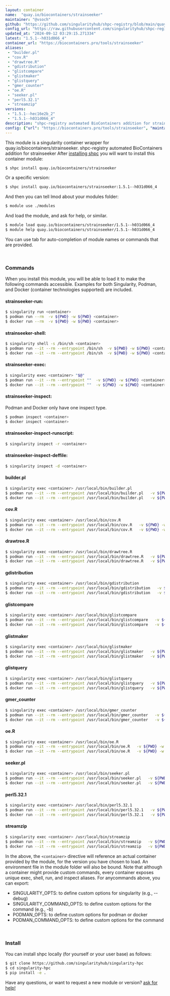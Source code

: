 ```yaml
---
layout: container
name:  "quay.io/biocontainers/strainseeker"
maintainer: "@vsoch"
github: "https://github.com/singularityhub/shpc-registry/blob/main/quay.io/biocontainers/strainseeker/container.yaml"
config_url: "https://raw.githubusercontent.com/singularityhub/shpc-registry/main/quay.io/biocontainers/strainseeker/container.yaml"
updated_at: "2024-09-12 03:29:15.271334"
latest: "1.5.1--h031d066_4"
container_url: "https://biocontainers.pro/tools/strainseeker"
aliases:
 - "builder.pl"
 - "cov.R"
 - "drawtree.R"
 - "gdistribution"
 - "glistcompare"
 - "glistmaker"
 - "glistquery"
 - "gmer_counter"
 - "oe.R"
 - "seeker.pl"
 - "perl5.32.1"
 - "streamzip"
versions:
 - "1.5.1--hec16e2b_2"
 - "1.5.1--h031d066_4"
description: "shpc-registry automated BioContainers addition for strainseeker"
config: {"url": "https://biocontainers.pro/tools/strainseeker", "maintainer": "@vsoch", "description": "shpc-registry automated BioContainers addition for strainseeker", "latest": {"1.5.1--h031d066_4": "sha256:c03e0c06623c5a20e894085517e83b67b26d7602e310b852aa9004d048856774"}, "tags": {"1.5.1--hec16e2b_2": "sha256:be4bb3c9bf5d80b0623a5acc096b7b28bffdccdc28ef07e07b31d62a2dba5696", "1.5.1--h031d066_4": "sha256:c03e0c06623c5a20e894085517e83b67b26d7602e310b852aa9004d048856774"}, "docker": "quay.io/biocontainers/strainseeker", "aliases": {"builder.pl": "/usr/local/bin/builder.pl", "cov.R": "/usr/local/bin/cov.R", "drawtree.R": "/usr/local/bin/drawtree.R", "gdistribution": "/usr/local/bin/gdistribution", "glistcompare": "/usr/local/bin/glistcompare", "glistmaker": "/usr/local/bin/glistmaker", "glistquery": "/usr/local/bin/glistquery", "gmer_counter": "/usr/local/bin/gmer_counter", "oe.R": "/usr/local/bin/oe.R", "seeker.pl": "/usr/local/bin/seeker.pl", "perl5.32.1": "/usr/local/bin/perl5.32.1", "streamzip": "/usr/local/bin/streamzip"}}
---
```


This module is a singularity container wrapper for quay.io/biocontainers/strainseeker.
shpc-registry automated BioContainers addition for strainseeker
After [installing shpc](#install) you will want to install this container module:


```bash
$ shpc install quay.io/biocontainers/strainseeker
```

Or a specific version:

```bash
$ shpc install quay.io/biocontainers/strainseeker:1.5.1--h031d066_4
```

And then you can tell lmod about your modules folder:

```bash
$ module use ./modules
```

And load the module, and ask for help, or similar.

```bash
$ module load quay.io/biocontainers/strainseeker/1.5.1--h031d066_4
$ module help quay.io/biocontainers/strainseeker/1.5.1--h031d066_4
```

You can use tab for auto-completion of module names or commands that are provided.

<br>

### Commands

When you install this module, you will be able to load it to make the following commands accessible.
Examples for both Singularity, Podman, and Docker (container technologies supported) are included.

#### strainseeker-run:

```bash
$ singularity run <container>
$ podman run --rm  -v ${PWD} -w ${PWD} <container>
$ docker run --rm  -v ${PWD} -w ${PWD} <container>
```

#### strainseeker-shell:

```bash
$ singularity shell -s /bin/sh <container>
$ podman run --it --rm --entrypoint /bin/sh  -v ${PWD} -w ${PWD} <container>
$ docker run --it --rm --entrypoint /bin/sh  -v ${PWD} -w ${PWD} <container>
```

#### strainseeker-exec:

```bash
$ singularity exec <container> "$@"
$ podman run --it --rm --entrypoint ""  -v ${PWD} -w ${PWD} <container> "$@"
$ docker run --it --rm --entrypoint ""  -v ${PWD} -w ${PWD} <container> "$@"
```

#### strainseeker-inspect:

Podman and Docker only have one inspect type.

```bash
$ podman inspect <container>
$ docker inspect <container>
```

#### strainseeker-inspect-runscript:

```bash
$ singularity inspect -r <container>
```

#### strainseeker-inspect-deffile:

```bash
$ singularity inspect -d <container>
```


#### builder.pl

```bash
$ singularity exec <container> /usr/local/bin/builder.pl
$ podman run --it --rm --entrypoint /usr/local/bin/builder.pl   -v ${PWD} -w ${PWD} <container> -c " $@"
$ docker run --it --rm --entrypoint /usr/local/bin/builder.pl   -v ${PWD} -w ${PWD} <container> -c " $@"
```


#### cov.R

```bash
$ singularity exec <container> /usr/local/bin/cov.R
$ podman run --it --rm --entrypoint /usr/local/bin/cov.R   -v ${PWD} -w ${PWD} <container> -c " $@"
$ docker run --it --rm --entrypoint /usr/local/bin/cov.R   -v ${PWD} -w ${PWD} <container> -c " $@"
```


#### drawtree.R

```bash
$ singularity exec <container> /usr/local/bin/drawtree.R
$ podman run --it --rm --entrypoint /usr/local/bin/drawtree.R   -v ${PWD} -w ${PWD} <container> -c " $@"
$ docker run --it --rm --entrypoint /usr/local/bin/drawtree.R   -v ${PWD} -w ${PWD} <container> -c " $@"
```


#### gdistribution

```bash
$ singularity exec <container> /usr/local/bin/gdistribution
$ podman run --it --rm --entrypoint /usr/local/bin/gdistribution   -v ${PWD} -w ${PWD} <container> -c " $@"
$ docker run --it --rm --entrypoint /usr/local/bin/gdistribution   -v ${PWD} -w ${PWD} <container> -c " $@"
```


#### glistcompare

```bash
$ singularity exec <container> /usr/local/bin/glistcompare
$ podman run --it --rm --entrypoint /usr/local/bin/glistcompare   -v ${PWD} -w ${PWD} <container> -c " $@"
$ docker run --it --rm --entrypoint /usr/local/bin/glistcompare   -v ${PWD} -w ${PWD} <container> -c " $@"
```


#### glistmaker

```bash
$ singularity exec <container> /usr/local/bin/glistmaker
$ podman run --it --rm --entrypoint /usr/local/bin/glistmaker   -v ${PWD} -w ${PWD} <container> -c " $@"
$ docker run --it --rm --entrypoint /usr/local/bin/glistmaker   -v ${PWD} -w ${PWD} <container> -c " $@"
```


#### glistquery

```bash
$ singularity exec <container> /usr/local/bin/glistquery
$ podman run --it --rm --entrypoint /usr/local/bin/glistquery   -v ${PWD} -w ${PWD} <container> -c " $@"
$ docker run --it --rm --entrypoint /usr/local/bin/glistquery   -v ${PWD} -w ${PWD} <container> -c " $@"
```


#### gmer_counter

```bash
$ singularity exec <container> /usr/local/bin/gmer_counter
$ podman run --it --rm --entrypoint /usr/local/bin/gmer_counter   -v ${PWD} -w ${PWD} <container> -c " $@"
$ docker run --it --rm --entrypoint /usr/local/bin/gmer_counter   -v ${PWD} -w ${PWD} <container> -c " $@"
```


#### oe.R

```bash
$ singularity exec <container> /usr/local/bin/oe.R
$ podman run --it --rm --entrypoint /usr/local/bin/oe.R   -v ${PWD} -w ${PWD} <container> -c " $@"
$ docker run --it --rm --entrypoint /usr/local/bin/oe.R   -v ${PWD} -w ${PWD} <container> -c " $@"
```


#### seeker.pl

```bash
$ singularity exec <container> /usr/local/bin/seeker.pl
$ podman run --it --rm --entrypoint /usr/local/bin/seeker.pl   -v ${PWD} -w ${PWD} <container> -c " $@"
$ docker run --it --rm --entrypoint /usr/local/bin/seeker.pl   -v ${PWD} -w ${PWD} <container> -c " $@"
```


#### perl5.32.1

```bash
$ singularity exec <container> /usr/local/bin/perl5.32.1
$ podman run --it --rm --entrypoint /usr/local/bin/perl5.32.1   -v ${PWD} -w ${PWD} <container> -c " $@"
$ docker run --it --rm --entrypoint /usr/local/bin/perl5.32.1   -v ${PWD} -w ${PWD} <container> -c " $@"
```


#### streamzip

```bash
$ singularity exec <container> /usr/local/bin/streamzip
$ podman run --it --rm --entrypoint /usr/local/bin/streamzip   -v ${PWD} -w ${PWD} <container> -c " $@"
$ docker run --it --rm --entrypoint /usr/local/bin/streamzip   -v ${PWD} -w ${PWD} <container> -c " $@"
```



In the above, the `<container>` directive will reference an actual container provided
by the module, for the version you have chosen to load. An environment file in the
module folder will also be bound. Note that although a container
might provide custom commands, every container exposes unique exec, shell, run, and
inspect aliases. For anycommands above, you can export:

 - SINGULARITY_OPTS: to define custom options for singularity (e.g., --debug)
 - SINGULARITY_COMMAND_OPTS: to define custom options for the command (e.g., -b)
 - PODMAN_OPTS: to define custom options for podman or docker
 - PODMAN_COMMAND_OPTS: to define custom options for the command

<br>

### Install

You can install shpc locally (for yourself or your user base) as follows:

```bash
$ git clone https://github.com/singularityhub/singularity-hpc
$ cd singularity-hpc
$ pip install -e .
```

Have any questions, or want to request a new module or version? [ask for help!](https://github.com/singularityhub/singularity-hpc/issues)